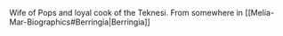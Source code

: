 Wife of Pops and loyal cook of the Teknesi. From somewhere in [[Melia-Mar-Biographics#Berringia|Berringia]] 